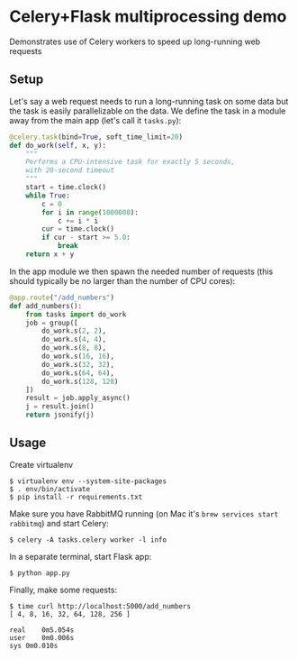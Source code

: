Celery+Flask multiprocessing demo
=================================

Demonstrates use of Celery workers to speed up long-running web requests

Setup
-----

Let's say a web request needs to run a long-running task on some data but the task
is easily parallelizable on the data. We define the task in a module away from the main app
(let's call it `tasks.py`):

```python
@celery.task(bind=True, soft_time_limit=20)
def do_work(self, x, y):
    """
    Performs a CPU-intensive task for exactly 5 seconds,
    with 20-second timeout
    """
    start = time.clock()
    while True:
        c = 0
        for i in range(1000000):
            c += i * i
        cur = time.clock()
        if cur - start >= 5.0:
            break
    return x + y
```

In the app module we then spawn the needed number of requests (this should typically be no larger than 
the number of CPU cores):

```python
@app.route("/add_numbers")
def add_numbers():
    from tasks import do_work
    job = group([
        do_work.s(2, 2),
        do_work.s(4, 4),
        do_work.s(8, 8),
        do_work.s(16, 16),
        do_work.s(32, 32),
        do_work.s(64, 64),
        do_work.s(128, 128)
    ])
    result = job.apply_async()
    j = result.join()
    return jsonify(j)
```

Usage
-----

Create virtualenv

    $ virtualenv env --system-site-packages
    $ . env/bin/activate
    $ pip install -r requirements.txt

Make sure you have RabbitMQ running (on Mac it's `brew services start rabbitmq`) and start Celery:

    $ celery -A tasks.celery worker -l info

In a separate terminal, start Flask app:

    $ python app.py

Finally, make some requests:

    $ time curl http://localhost:5000/add_numbers
    [ 4, 8, 16, 32, 64, 128, 256 ]

    real	0m5.054s
    user	0m0.006s
    sys	0m0.010s
